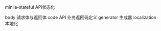 minlia-stateful API状态化

body          请求体与返回体
code          API 业务返回码定义
generator     生成器
localization  本地化